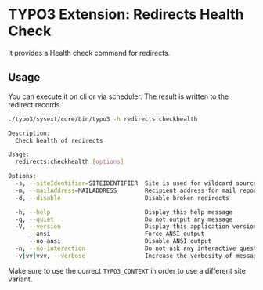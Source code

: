# TYPO3 Extension: Redirects Health Check

It provides a Health check command for redirects.

## Usage

You can execute it on cli or via scheduler. The result is written to the redirect records.

```sh
./typo3/sysext/core/bin/typo3 -h redirects:checkhealth

Description:
  Check health of redirects

Usage:
  redirects:checkhealth [options]

Options:
  -s, --siteIdentifier=SITEIDENTIFIER  Site is used for wildcard source hosts. It defaults to first site found.
  -m, --mailAddress=MAILADDRESS        Recipient address for mail report
  -d, --disable                        Disable broken redirects

  -h, --help                           Display this help message
  -q, --quiet                          Do not output any message
  -V, --version                        Display this application version
      --ansi                           Force ANSI output
      --no-ansi                        Disable ANSI output
  -n, --no-interaction                 Do not ask any interactive question
  -v|vv|vvv, --verbose                 Increase the verbosity of messages: 1 for normal output, 2 for more verbose output and 3 for debug
```

Make sure to use the correct `TYPO3_CONTEXT` in order to use a different site variant. 
